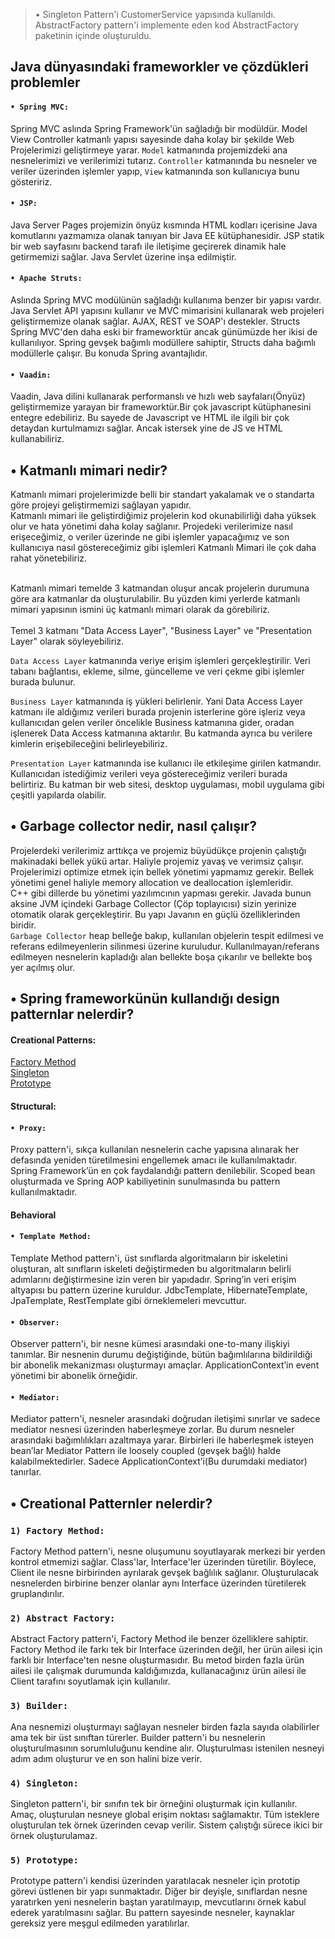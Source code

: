 >• Singleton Pattern'i CustomerService yapısında kullanıldı. AbstractFactory pattern'i implemente eden kod AbstractFactory paketinin içinde oluşturuldu.


## Java dünyasındaki frameworkler ve çözdükleri problemler

#### ``• Spring MVC: ``
Spring MVC aslında Spring Framework'ün sağladığı bir modüldür. Model View Controller katmanlı yapısı sayesinde daha kolay bir şekilde Web Projelerimizi geliştirmeye yarar.
``Model`` katmanında projemizdeki ana nesnelerimizi ve verilerimizi tutarız. ``Controller`` katmanında bu nesneler ve veriler üzerinden işlemler yapıp, ``View`` katmanında son kullanıcıya bunu gösteririz.

#### ``• JSP: ``
Java Server Pages projemizin önyüz kısmında HTML kodları içerisine Java komutlarını yazmamıza olanak tanıyan bir Java EE kütüphanesidir.
JSP statik bir web sayfasını backend tarafı ile iletişime geçirerek dinamik hale getirmemizi sağlar. Java Servlet üzerine inşa edilmiştir.

#### ```• Apache Struts: ```
Aslında Spring MVC modülünün sağladığı kullanıma benzer bir yapısı vardır. Java Servlet API yapısını kullanır ve MVC mimarisini kullanarak web projeleri geliştirmemize olanak sağlar.
AJAX, REST ve SOAP'ı destekler. Structs Spring MVC'den daha eski bir frameworktür ancak günümüzde her ikisi de kullanılıyor.
Spring gevşek bağımlı modüllere sahiptir, Structs daha bağımlı modüllerle çalışır. Bu konuda Spring avantajlıdır.

#### ``• Vaadin: ``
Vaadin, Java dilini kullanarak performanslı ve hızlı web sayfaları(Önyüz) geliştirmemize yarayan bir frameworktür.Bir çok javascript kütüphanesini entegre edebiliriz. Bu sayede de Javascript ve HTML ile ilgili bir çok detaydan kurtulmamızı sağlar. Ancak istersek yine de JS ve HTML kullanabiliriz.
## • Katmanlı mimari nedir?

Katmanlı mimari projelerimizde belli bir standart yakalamak ve o standarta göre projeyi geliştirmemizi sağlayan yapıdır.<br>
Katmanlı mimari ile geliştirdiğimiz projelerin kod okunabilirliği daha yüksek olur ve hata yönetimi daha kolay sağlanır.
Projedeki verilerimize nasıl erişeceğimiz, o veriler üzerinde ne gibi işlemler yapacağımız ve son kullanıcıya nasıl göstereceğimiz gibi işlemleri Katmanlı Mimari ile çok daha rahat yönetebiliriz.
<br><br>

Katmanlı mimari temelde 3 katmandan oluşur ancak projelerin durumuna göre ara katmanlar da oluşturulabilir.
Bu yüzden kimi yerlerde katmanlı mimari yapısının ismini üç katmanlı mimari olarak da görebiliriz.
<br><br>
Temel 3 katmanı "Data Access Layer", "Business Layer" ve "Presentation Layer" olarak söyleyebiliriz.

 ``Data Access Layer`` katmanında veriye erişim işlemleri gerçekleştirilir. Veri tabanı bağlantısı, ekleme, silme, güncelleme ve veri çekme gibi işlemler burada bulunur.

``Business Layer`` katmanında iş yükleri belirlenir. Yani Data Access Layer katmanı ile aldığımız verileri burada projenin isterlerine göre işleriz veya kullanıcıdan gelen veriler öncelikle Business katmanına gider, oradan işlenerek Data Access katmanına aktarılır. Bu katmanda ayrıca bu verilere kimlerin erişebileceğini belirleyebiliriz.

``Presentation Layer`` katmanında ise kullanıcı ile etkileşime girilen katmandır. Kullanıcıdan istediğimiz verileri veya göstereceğimiz verileri burada belirtiriz. Bu katman bir web sitesi, desktop uygulaması, mobil uygulama gibi çeşitli yapılarda olabilir.

## • Garbage collector nedir, nasıl çalışır?

Projelerdeki verilerimiz arttıkça ve projemiz büyüdükçe projenin çalıştığı makinadaki bellek yükü artar. Haliyle projemiz yavaş ve verimsiz çalışır.
Projelerimizi optimize etmek için bellek yönetimi yapmamız gerekir. Bellek yönetimi genel haliyle memory allocation ve deallocation işlemleridir.<br>
C++ gibi dillerde bu yönetimi yazılımcının yapması gerekir. Javada bunun aksine JVM içindeki Garbage Collector (Çöp toplayıcısı) sizin yerinize otomatik olarak gerçekleştirir. Bu yapı Javanın en güçlü özelliklerinden biridir.
<br>
``Garbage Collector`` heap belleğe bakıp, kullanılan objelerin tespit edilmesi ve referans edilmeyenlerin silinmesi üzerine kuruludur.
Kullanılmayan/referans edilmeyen nesnelerin kapladığı alan bellekte boşa çıkarılır ve bellekte boş yer açılmış olur.


## • Spring frameworkünün kullandığı design patternlar nelerdir?
#### Creational Patterns:
[Factory Method](https://github.com/LogoYazilimJavaSpringBootcamp/homework-2-ozzieonur#1-factory-method) <br>
[Singleton](https://github.com/LogoYazilimJavaSpringBootcamp/homework-2-ozzieonur#4-singleton-) <br>
[Prototype](https://github.com/LogoYazilimJavaSpringBootcamp/homework-2-ozzieonur#5-prototype-)<br>

#### Structural:
#### ``• Proxy: ``
Proxy pattern'i, sıkça kullanılan nesnelerin cache yapısına alınarak her defasında yeniden türetilmesini engellemek amacı ile kullanılmaktadır.
Spring Framework’ün en çok faydalandığı pattern denilebilir. Scoped bean oluşturmada ve Spring AOP kabiliyetinin sunulmasında bu pattern kullanılmaktadır.

#### Behavioral

#### ``• Template Method: ``
Template Method pattern'i, üst sınıflarda algoritmaların bir iskeletini oluşturan, alt sınıfların iskeleti değiştirmeden bu algoritmaların belirli adımlarını değiştirmesine izin veren bir yapıdadır.
Spring’in veri erişim altyapısı bu pattern üzerine kuruldur. JdbcTemplate, HibernateTemplate, JpaTemplate, RestTemplate gibi örneklemeleri mevcuttur.

#### ``• Observer: ``
Observer pattern'i, bir nesne kümesi arasındaki one-to-many ilişkiyi tanımlar. Bir nesnenin durumu değiştiğinde, bütün bağımlılarına bildirildiği bir abonelik mekanizması oluşturmayı amaçlar.
ApplicationContext’in event yönetimi bir abonelik örneğidir.

#### ``• Mediator: ``
Mediator pattern'i, nesneler arasındaki doğrudan iletişimi sınırlar ve sadece mediator nesnesi üzerinden haberleşmeye zorlar. Bu durum nesneler arasındaki bağımlılıkları azaltmaya yarar.
Birbirleri ile haberleşmek isteyen bean’lar Mediator Pattern ile loosely coupled (gevşek bağlı) halde kalabilmektedirler. Sadece ApplicationContext’i(Bu durumdaki mediator) tanırlar.

## • Creational Patternler nelerdir?

### ``1) Factory Method:``
Factory Method pattern'i, nesne oluşumunu soyutlayarak merkezi bir yerden kontrol etmemizi sağlar.
Class'lar, Interface'ler üzerinden türetilir. Böylece, Client ile nesne birbirinden ayrılarak gevşek bağlılık sağlanır. Oluşturulacak nesnelerden birbirine benzer olanlar aynı Interface üzerinden türetilerek gruplandırılır.

### ``2) Abstract Factory: ``
Abstract Factory pattern'i, Factory Method ile benzer özelliklere sahiptir. Factory Method ile farkı tek bir Interface üzerinden değil, her ürün ailesi için farklı bir Interface'ten nesne oluşturmasıdır.
Bu metod birden fazla ürün ailesi ile çalışmak durumunda kaldığımızda, kullanacağınız ürün ailesi ile Client tarafını soyutlamak için kullanılır.

### ``3) Builder: ``
Ana nesnemizi oluşturmayı sağlayan nesneler birden fazla sayıda olabilirler ama tek bir üst sınıftan türerler.
Builder pattern'i bu nesnelerin oluşturulmasının sorumluluğunu kendine alır. Oluşturulması istenilen nesneyi adım adım oluşturur ve en son halini bize verir.

### ``4) Singleton: ``
Singleton pattern'i, bir sınıfın tek bir örneğini oluşturmak için kullanılır. Amaç, oluşturulan nesneye global erişim noktası sağlamaktır. Tüm isteklere oluşturulan tek örnek üzerinden cevap verilir. Sistem çalıştığı sürece ikici bir örnek oluşturulamaz.

### ``5) Prototype: ``
Prototype pattern'i kendisi üzerinden yaratılacak nesneler için prototip görevi üstlenen bir yapı sunmaktadır. Diğer bir deyişle, sınıflardan nesne yaratırken yeni nesnelerin baştan yaratılmayıp, mevcutlarını örnek kabul ederek yaratılmasını sağlar. Bu pattern sayesinde nesneler, kaynaklar gereksiz yere meşgul edilmeden yaratılırlar.


